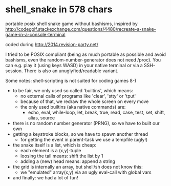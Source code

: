 shell_snake in 578 chars
========================

portable posix shell snake game without bashisms, inspired by
http://codegolf.stackexchange.com/questions/4480/recreate-a-snake-game-in-a-console-terminal

coded during http://2014.revision-party.net/

I tried to be POSIX compliant (being as much portable as possible and
avoid bashisms, even the random-number-generator does not need /proc).
You can e.g. play it (using keys WASD) in your native terminal or via a SSH-session.
There is also an unuglyfied/readable variant.

Some notes:
shell-scripting is not suited for coding games 8-)

 - to be fair, we only used so called 'builtins', which means:
   - no external calls of programs like 'clear', 'stty' or 'tput'
   - because of that, we redraw the whole screen on every move
   - the only used builtins (aka native commands) are:
     - echo, eval, while-loop, let, break, true, read, case, test, set, shift, alias, source
 - there is no random number generator (PRNG), so we have to built our own
 - getting a keystroke blocks, so we have to spawn another thread
   - for getting the event in parent-task we use a tempfile (ugly!)
 - the snake itself is a list, which is cheap:
   - each element is a (x,y)-tuple
   - loosing the tail means: shift the list by 1
   - adding a (new) head means: append a string
 - the grid is internally an array, but shell/sh does not know this:
   - we "emulated" array(x,y) via an ugly eval-call with global vars
 - and finally: we had a lot of fun!

